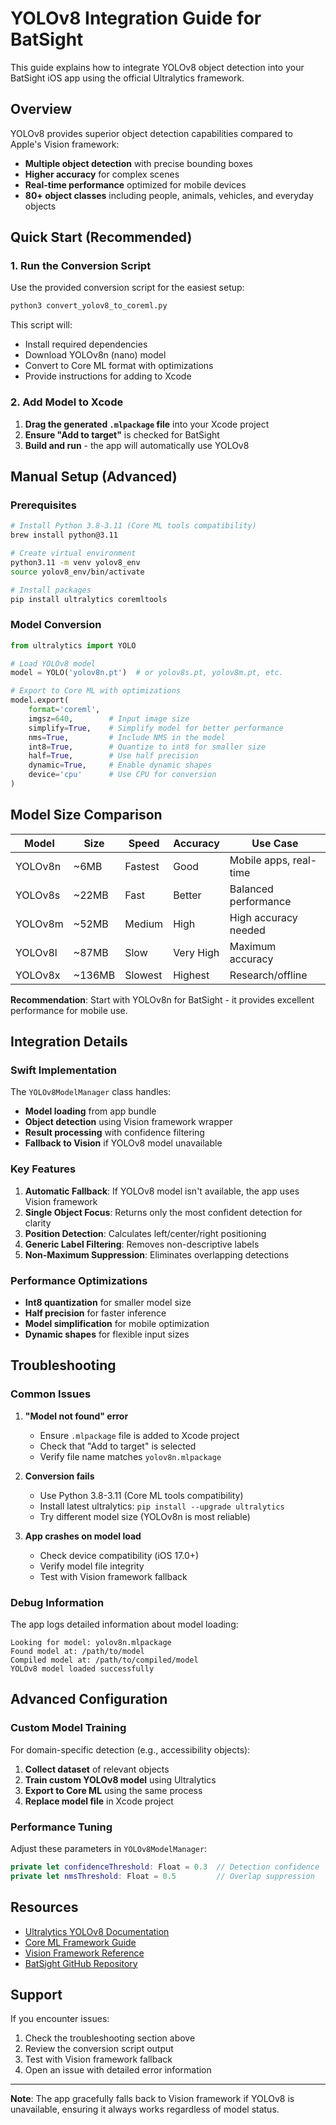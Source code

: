# YOLOv8 Integration Guide for BatSight

This guide explains how to integrate YOLOv8 object detection into your BatSight iOS app using the official Ultralytics framework.

## Overview

YOLOv8 provides superior object detection capabilities compared to Apple's Vision framework:
- **Multiple object detection** with precise bounding boxes
- **Higher accuracy** for complex scenes
- **Real-time performance** optimized for mobile devices
- **80+ object classes** including people, animals, vehicles, and everyday objects

## Quick Start (Recommended)

### 1. Run the Conversion Script

Use the provided conversion script for the easiest setup:

```bash
python3 convert_yolov8_to_coreml.py
```

This script will:
- Install required dependencies
- Download YOLOv8n (nano) model
- Convert to Core ML format with optimizations
- Provide instructions for adding to Xcode

### 2. Add Model to Xcode

1. **Drag the generated `.mlpackage` file** into your Xcode project
2. **Ensure "Add to target"** is checked for BatSight
3. **Build and run** - the app will automatically use YOLOv8

## Manual Setup (Advanced)

### Prerequisites

```bash
# Install Python 3.8-3.11 (Core ML tools compatibility)
brew install python@3.11

# Create virtual environment
python3.11 -m venv yolov8_env
source yolov8_env/bin/activate

# Install packages
pip install ultralytics coremltools
```

### Model Conversion

```python
from ultralytics import YOLO

# Load YOLOv8 model
model = YOLO('yolov8n.pt')  # or yolov8s.pt, yolov8m.pt, etc.

# Export to Core ML with optimizations
model.export(
    format='coreml',
    imgsz=640,        # Input image size
    simplify=True,    # Simplify model for better performance
    nms=True,         # Include NMS in the model
    int8=True,        # Quantize to int8 for smaller size
    half=True,        # Use half precision
    dynamic=True,     # Enable dynamic shapes
    device='cpu'      # Use CPU for conversion
)
```

## Model Size Comparison

| Model | Size | Speed | Accuracy | Use Case |
|-------|------|-------|----------|----------|
| YOLOv8n | ~6MB | Fastest | Good | Mobile apps, real-time |
| YOLOv8s | ~22MB | Fast | Better | Balanced performance |
| YOLOv8m | ~52MB | Medium | High | High accuracy needed |
| YOLOv8l | ~87MB | Slow | Very High | Maximum accuracy |
| YOLOv8x | ~136MB | Slowest | Highest | Research/offline |

**Recommendation**: Start with YOLOv8n for BatSight - it provides excellent performance for mobile use.

## Integration Details

### Swift Implementation

The `YOLOv8ModelManager` class handles:
- **Model loading** from app bundle
- **Object detection** using Vision framework wrapper
- **Result processing** with confidence filtering
- **Fallback to Vision** if YOLOv8 model unavailable

### Key Features

1. **Automatic Fallback**: If YOLOv8 model isn't available, the app uses Vision framework
2. **Single Object Focus**: Returns only the most confident detection for clarity
3. **Position Detection**: Calculates left/center/right positioning
4. **Generic Label Filtering**: Removes non-descriptive labels
5. **Non-Maximum Suppression**: Eliminates overlapping detections

### Performance Optimizations

- **Int8 quantization** for smaller model size
- **Half precision** for faster inference
- **Model simplification** for mobile optimization
- **Dynamic shapes** for flexible input sizes

## Troubleshooting

### Common Issues

1. **"Model not found" error**
   - Ensure `.mlpackage` file is added to Xcode project
   - Check that "Add to target" is selected
   - Verify file name matches `yolov8n.mlpackage`

2. **Conversion fails**
   - Use Python 3.8-3.11 (Core ML tools compatibility)
   - Install latest ultralytics: `pip install --upgrade ultralytics`
   - Try different model size (YOLOv8n is most reliable)

3. **App crashes on model load**
   - Check device compatibility (iOS 17.0+)
   - Verify model file integrity
   - Test with Vision framework fallback

### Debug Information

The app logs detailed information about model loading:
```
Looking for model: yolov8n.mlpackage
Found model at: /path/to/model
Compiled model at: /path/to/compiled/model
YOLOv8 model loaded successfully
```

## Advanced Configuration

### Custom Model Training

For domain-specific detection (e.g., accessibility objects):

1. **Collect dataset** of relevant objects
2. **Train custom YOLOv8 model** using Ultralytics
3. **Export to Core ML** using the same process
4. **Replace model file** in Xcode project

### Performance Tuning

Adjust these parameters in `YOLOv8ModelManager`:

```swift
private let confidenceThreshold: Float = 0.3  // Detection confidence
private let nmsThreshold: Float = 0.5         // Overlap suppression
```

## Resources

- [Ultralytics YOLOv8 Documentation](https://docs.ultralytics.com/)
- [Core ML Framework Guide](https://developer.apple.com/documentation/coreml)
- [Vision Framework Reference](https://developer.apple.com/documentation/vision)
- [BatSight GitHub Repository](https://github.com/your-repo/batsight)

## Support

If you encounter issues:
1. Check the troubleshooting section above
2. Review the conversion script output
3. Test with Vision framework fallback
4. Open an issue with detailed error information

---

**Note**: The app gracefully falls back to Vision framework if YOLOv8 is unavailable, ensuring it always works regardless of model status. 